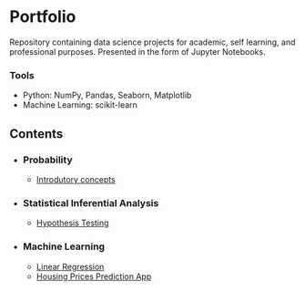 # Portfolio

Repository containing data science projects for academic, self learning, and professional purposes. Presented in the form of Jupyter Notebooks.

### Tools

- Python: NumPy, Pandas, Seaborn, Matplotlib
- Machine Learning: scikit-learn

## Contents
- ### Probability
    - [Introdutory concepts](https://github.com/matheuscamposmt/portfolio/tree/main/Probability)
  
- ### Statistical Inferential Analysis
    - [Hypothesis Testing](https://github.com/matheuscamposmt/portfolio/blob/main/Statistical%20Inference%20Analysis/NBA/hypothesis_testing.ipynb)

- ### Machine Learning
    - [Linear Regression](https://github.com/matheuscamposmt/portfolio/blob/main/Machine%20Learning/linear_regression.ipynb/)
    - [Housing Prices Prediction App](https://housing-prices-prediction.streamlit.app/)
